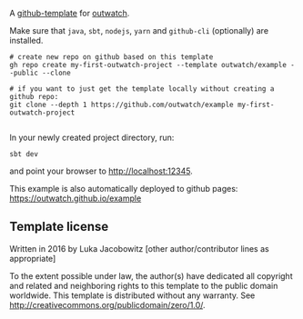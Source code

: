 A [github-template][github-template] for [outwatch](https://github.com/outwatch/outwatch).

Make sure that `java`, `sbt`, `nodejs`, `yarn` and `github-cli` (optionally) are installed.

```shell
# create new repo on github based on this template
gh repo create my-first-outwatch-project --template outwatch/example --public --clone

# if you want to just get the template locally without creating a github repo:
git clone --depth 1 https://github.com/outwatch/example my-first-outwatch-project


```

In your newly created project directory, run:

```shell
sbt dev
```

and point your browser to <http://localhost:12345>.

This example is also automatically deployed to github pages: <https://outwatch.github.io/example>

Template license
----------------
Written in 2016 by Luka Jacobowitz
[other author/contributor lines as appropriate]

To the extent possible under law, the author(s) have dedicated all copyright and related
and neighboring rights to this template to the public domain worldwide.
This template is distributed without any warranty. See <http://creativecommons.org/publicdomain/zero/1.0/>.

[github-template]: https://docs.github.com/en/repositories/creating-and-managing-repositories/creating-a-template-repository

